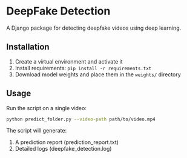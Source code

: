 # DeepFake Detection

A Django package for detecting deepfake videos using deep learning.

## Installation
1. Create a virtual environment and activate it
2. Install requirements: `pip install -r requirements.txt`
3. Download model weights and place them in the `weights/` directory

## Usage
Run the script on a single video:
```bash
python predict_folder.py --video-path path/to/video.mp4
```

The script will generate:
1. A prediction report (prediction_report.txt)
2. Detailed logs (deepfake_detection.log)
```





